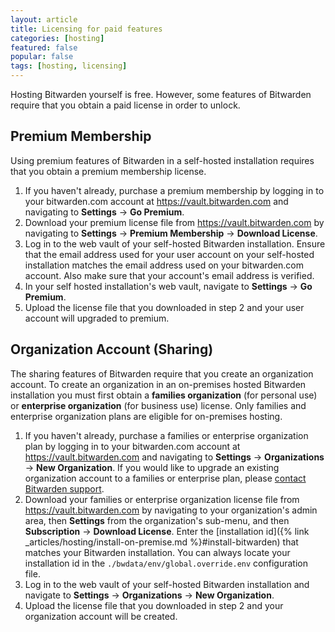 ```yaml
---
layout: article
title: Licensing for paid features
categories: [hosting]
featured: false
popular: false
tags: [hosting, licensing]
---
```


Hosting Bitwarden yourself is free. However, some features of Bitwarden require that you obtain a paid license in order to unlock.

## Premium Membership

Using premium features of Bitwarden in a self-hosted installation requires that you obtain a premium membership license.

1. If you haven't already, purchase a premium membership by logging in to your bitwarden.com account at <https://vault.bitwarden.com> and navigating to **Settings** &rarr; **Go Premium**.
2. Download your premium license file from <https://vault.bitwarden.com> by navigating to **Settings** &rarr; **Premium Membership** &rarr; **Download License**.
3. Log in to the web vault of your self-hosted Bitwarden installation. Ensure that the email address used for your user account on your self-hosted installation matches the email address used on your bitwarden.com account. Also make sure that your account's email address is verified.
4. In your self hosted installation's web vault, navigate to **Settings** &rarr; **Go Premium**.
5. Upload the license file that you downloaded in step 2 and your user account will upgraded to premium.

## Organization Account (Sharing)

The sharing features of Bitwarden require that you create an organization account. To create an organization in an on-premises hosted Bitwarden installation you must first obtain a **families organization** (for personal use) or **enterprise organization** (for business use) license. Only families and enterprise organization plans are eligible for on-premises hosting.

1. If you haven't already, purchase a families or enterprise organization plan by logging in to your bitwarden.com account at <https://vault.bitwarden.com> and navigating to **Settings** &rarr; **Organizations** &rarr; **New Organization**. If you would like to upgrade an existing organization account to a families or enterprise plan, please [contact Bitwarden support](https://bitwarden.com/contact).
2. Download your families or enterprise organization license file from <https://vault.bitwarden.com> by navigating to your organization's admin area, then **Settings** from the organization's sub-menu, and then **Subscription** &rarr; **Download License**. Enter the [installation id]({% link _articles/hosting/install-on-premise.md %}#install-bitwarden) that matches your Bitwarden installation. You can always locate your installation id in the `./bwdata/env/global.override.env` configuration file.
3. Log in to the web vault of your self-hosted Bitwarden installation and navigate to **Settings** &rarr; **Organizations** &rarr; **New Organization**.
4. Upload the license file that you downloaded in step 2 and your organization account will be created.
